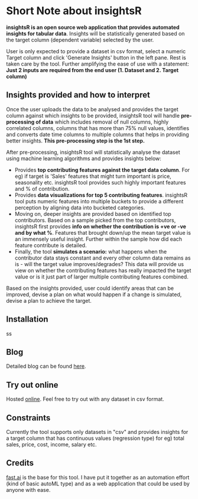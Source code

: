 # Short Note about insightsR
**insightsR is an open source web application that provides automated insights for tabular data**. Insights will be statistically generated based on the target column (dependent variable) selected by the user. 

User is only expected to provide a dataset in csv format, select a numeric Target column and click 'Generate Insights' button in the left pane. Rest is taken care by the tool. Further amplifying the ease of use with a statement: **Just 2 inputs are required from the end user (1. Dataset and 2. Target column)**

## Insights provided and how to interpret

Once the user uploads the data to be analysed and provides the target column against which insights to be provided, insightsR tool will handle **pre-processing of data** which includes removal of null columns, highly correlated columns, columns that has more than 75% null values, identifies and  converts date time columns to multiple columns that helps in providing better insights. **This pre-processing step is the 1st step.**

After pre-processing, insightsR tool will statistically analyse the dataset using machine learning algorithms and provides insights below:
- Provides **top contributing features against the target data column**. For eg) if target is 'Sales' features that might turn important is price, seasonality etc.  insightsR tool provides such highly important features and % of contribution.
- Provides **data visualizations for top 5 contributing features**. insightsR tool puts numeric features into multiple buckets to provide a different perception by aligning data into bucketed categories.
- Moving on, deeper insights are provided based on identified top contributors. Based on a sample picked from the top contributors, insightsR first provides **info on whether the contribution is +ve or -ve and by what %**. Features that brought down/up the mean target value is an immensely useful insight. Further within the sample how did each feature contribute is detailed.
- Finally, the tool **simulates a scenario:** what happens when the contributor data stays constant and every other column data remains as is - will the target value improves/degrades? This data will provide us view on whether the contributing features has really impacted the target value or is it just part of larger multiple contributing features combined.

Based on the insights provided, user could identify areas that can be improved, devise a plan on what would happen if a change is simulated, devise a plan to achieve the target.

## Installation
ss

## Blog
Detailed blog can be found [here](https://medium.com/analytics-vidhya/insightsr-automated-insights-for-tabular-data-8328a67de3ed).

## Try out online
Hosted [online](https://insightsr.herokuapp.com/). Feel free to try out with any dataset in csv format.

## Constraints
Currently the tool supports only datasets in "csv" and provides insights for a target column that has continuous values (regression type) for eg) total sales, price, cost, income, salary etc.

## Credits
[fast.ai](https://fast.ai) is the base for this tool. I have put it together as an automation effort (kind of basic autoML type) and as a web application that could be used by anyone with ease.
